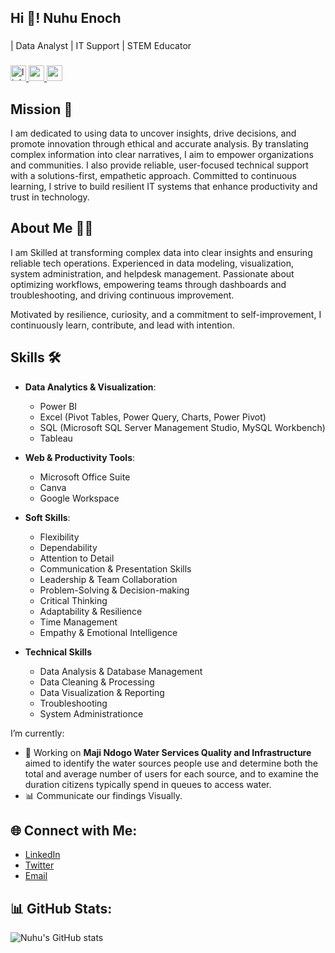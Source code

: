 <h2 align="left">Hi 👋! Nuhu Enoch</h2>  

###

<p align="left">| Data Analyst | IT Support | STEM Educator</p>

###

<div align="left">
  <a href="[https://www.linkedin.com/in/nuhu-enoch]" target="_blank">
    <img src="https://img.shields.io/static/v1?message=Connect&logo=linkedin&label=LinkedIn&color=403d39&logoColor=white&labelColor=0077B5&style=flat" height="25" alt="linkedin logo"  />
  </a>
  <a href="mailto:nuhuenochjr26@gmail.com" target="_blank">
    <img src="https://img.shields.io/static/v1?message=Contact&logo=gmail&label=Email&color=403d39&logoColor=white&labelColor=D14836&style=flat" height="25" alt="gmail logo"  />
  </a>
  <a href="https://www.avitech.com/" target="_blank">
    <img src="https://img.shields.io/static/v1?message=Website&label=ESAnalysis&color=403d39&logoColor=&labelColor=8ac926&style=flat" height="25"  />
  </a>
</div>

###

## Mission :dart:
I am dedicated to using data to uncover insights, drive decisions, and promote innovation through ethical and accurate analysis. By translating complex information into clear narratives, I aim to empower organizations and communities. I also provide reliable, user-focused technical support with a solutions-first, empathetic approach. Committed to continuous learning, I strive to build resilient IT systems that enhance productivity and trust in technology.

## About Me :man_technologist:
I am Skilled at transforming complex data into clear insights and ensuring reliable tech operations. Experienced in data modeling, visualization, system administration, and helpdesk management. Passionate about optimizing workflows, empowering teams through dashboards and troubleshooting, and driving continuous improvement.

Motivated by resilience, curiosity, and a commitment to self-improvement, I continuously learn, contribute, and lead with intention.
  
## Skills :hammer_and_wrench:
* **Data Analytics & Visualization**:  
  * Power BI 
  * Excel (Pivot Tables, Power Query, Charts, Power Pivot)
  * SQL (Microsoft SQL Server Management Studio, MySQL Workbench)
  * Tableau 

* **Web & Productivity Tools**:  
  * Microsoft Office Suite
  * Canva
  * Google Workspace 

* **Soft Skills**:  
  * Flexibility
  * Dependability
  * Attention to Detail
  * Communication & Presentation Skills
  * Leadership & Team Collaboration
  * Problem-Solving & Decision-making
  * Critical Thinking
  * Adaptability & Resilience
  * Time Management
  * Empathy & Emotional Intelligence
    
* **Technical Skills**
  * Data Analysis & Database Management
  * Data Cleaning & Processing
  * Data Visualization & Reporting
  * Troubleshooting
  * System Administrationce

I’m currently:  
- 🔭 Working on **Maji Ndogo Water Services Quality and Infrastructure** aimed to identify the water sources people use and determine both the total and
    average number of users for each source, and to examine the duration citizens typically spend in queues to access water.  
- 📊 Communicate our findings Visually.      

## 🌐 Connect with Me:  
- [LinkedIn](https://www.linkedin.com/in/nuhu-enoch/)  
- [Twitter](https://x.com/Enochjr26)  
- [Email](mailto:nuhuenoch@gmail.com)  

## 📊 GitHub Stats:  
![Nuhu's GitHub stats](https://github-readme-stats.vercel.app/api?username=NuhuEnoch&show_icons=true&theme=radical) 










